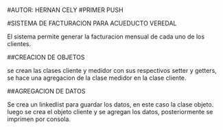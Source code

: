 #AUTOR: HERNAN CELY
#PRIMER PUSH

#SISTEMA DE FACTURACION PARA ACUEDUCTO VEREDAL

El sistema permite generar la facturacion mensual de cada uno de los clientes.

##CREACION DE OBJETOS 

se crean las clases cliente y medidor con sus respectivos setter y getters, se hace una agregacion de la clase medidor en la clase cliente.

##AGREGACION DE DATOS

Se crea un linkedlist para guardar los datos, en este caso la clase objeto. luego se crea el objeto cliente y se agregan los datos, posteriormente se imprimen por consola.